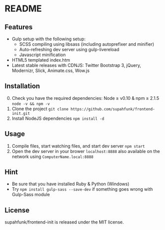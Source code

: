 # README

## Features

- Gulp setup with the following setup:
    - SCSS compiling using libsass (including autoprefixer and minifier)
    - Auto-refreshing dev server using gulp-livereload
    - Javascript minification
- HTML5 templated index.htm
- Latest stable releases with CDNJS: Twitter Bootstrap 3, jQuery, Modernizr, Slick, Animate.css, Wow.js

## Installation

0. Check you have the required dependencies: Node ≥ v0.10 & npm ≥ 2.1.5 `node -v && npm -v`
1. Clone the project `git clone https://github.com/supahfunk/frontend-init.git`
2. Install NodeJS dependencies `npm install -d`

## Usage

1. Compile files, start watching files, and start dev server `npm start`
2. Open the dev server in your brower `localhost:8888` also available on the network using `ComputerName.local:8888`

## Hint

- Be sure that you have installed Ruby & Python (Windows)
- Try `npm install gulp-sass --save-dev` if something goes wrong with Gulp-Sass module

## License

supahfunk/frontend-init is released under the MIT license.

